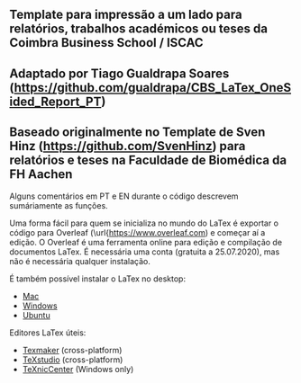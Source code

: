 ## Template para impressão a um lado para relatórios, trabalhos académicos ou teses da Coimbra Business School / ISCAC
## Adaptado por Tiago Gualdrapa Soares (https://github.com/gualdrapa/CBS_LaTex_OneSided_Report_PT)
## Baseado originalmente no Template de Sven Hinz (https://github.com/SvenHinz) para relatórios e teses na Faculdade de Biomédica da FH Aachen

Alguns comentários em PT e EN durante o código descrevem sumáriamente as funções.

Uma forma fácil para quem se inicializa no mundo do LaTex é exportar o código para Overleaf (\url{https://www.overleaf.com) e começar aí a edição. 
O Overleaf é uma ferramenta online para edição e compilação de documentos LaTex. É necessária uma conta (gratuita a 25.07.2020), mas não é necessária qualquer instalação.

É também possível instalar o LaTex no desktop:

- [Mac](https://tug.org/mactex/ "MacTeX")
- [Windows](http://miktex.org/ "MiKTeX")
- [Ubuntu](https://wiki.ubuntuusers.de/LaTeX/ "Anleitung für Ubuntu")

Editores LaTex úteis:

- [Texmaker](http://www.xm1math.net/texmaker/ "Texmaker") (cross-platform)
- [TeXstudio](http://www.texstudio.org/ "TeXstudio") (cross-platform)
- [TeXnicCenter](http://www.texniccenter.org/ "TeXnicCenter") (Windows only)

